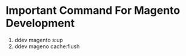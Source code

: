 # Important Command For Magento Development

1. ddev magento s:up </br>
2. ddev mageno cache:flush 

